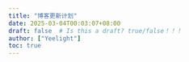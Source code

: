 ```yaml
---
title: "博客更新计划"
date: 2025-03-04T00:03:07+08:00
draft: false  # Is this a draft? true/false！！！
author: ["Yeelight"]
toc: true
---
```

